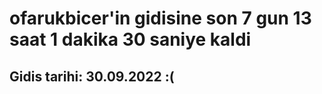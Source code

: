 # ofarukbicer'in gidisine son 7 gun 13 saat 1 dakika 30 saniye kaldi

## Gidis tarihi: 30.09.2022 :(